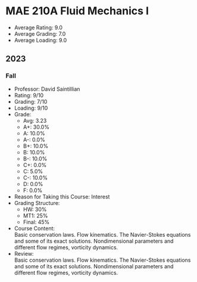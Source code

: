 # MAE 210A Fluid Mechanics I
- Average Rating: 9.0
- Average Grading: 7.0
- Average Loading: 9.0
## 2023
### Fall
- Professor: David Saintillian
- Rating: 9/10
- Grading: 7/10
- Loading: 9/10
- Grade:
  - Avg: 3.23
  - A+: 30.0%
  - A: 10.0%
  - A-: 0.0%
  - B+: 10.0%
  - B: 10.0%
  - B-: 10.0%
  - C+: 0.0%
  - C: 5.0%
  - C-: 10.0%
  - D: 0.0%
  - F: 0.0%
- Reason for Taking this Course: Interest
- Grading Structure:
  - HW: 30%
  - MT1: 25%
  - Final: 45%
- Course Content:  
Basic conservation laws. Flow kinematics. The Navier-Stokes equations and some of its exact solutions. Nondimensional parameters and different flow regimes, vorticity dynamics.
- Review:  
Basic conservation laws. Flow kinematics. The Navier-Stokes equations and some of its exact solutions. Nondimensional parameters and different flow regimes, vorticity dynamics.
